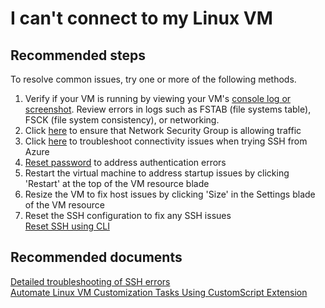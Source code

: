 <properties
    pageTitle="I can't connect to my Linux VM"
    description="I can't connect to my Linux VM "
    service="microsoft.classiccompute"
    resource="virtualmachines"
    authors="kasparks"
    displayOrder="2"
    selfHelpType="resource"
    supportTopicIds=""
    resourceTags="linux, redhat"
    productPesIds=""
    cloudEnvironments="MoonCake"
 />

# I can't connect to my Linux VM

## **Recommended steps**
To resolve common issues, try one or more of the following methods.

1. Verify if your VM is running by viewing your VM's [console log or screenshot](data-blade:Microsoft_Azure_Classic_Compute.VirtualMachineSerialConsoleLogBlade). Review errors in logs such as FSTAB (file systems table), FSCK (file system consistency), or networking.
2. Click [here](data-blade:microsoft_azure_network.verifyipflowblade) to ensure that Network Security Group is allowing traffic
3. Click [here](data-blade:microsoft_azure_network.NetworkWatcherConnectivityBlade) to troubleshoot connectivity issues when trying SSH from Azure
4. [Reset password](data-blade:Microsoft_Azure_Classic_Compute.PasswordResetBlade) to address authentication errors
5. Restart the virtual machine to address startup issues by clicking 'Restart' at the top of the VM resource blade
6. Resize the VM to fix host issues by clicking 'Size' in the Settings blade of the VM resource
7. Reset the SSH configuration to fix any SSH issues <br>
[Reset SSH using CLI](https://docs.azure.cn/virtual-machines/linux/classic/reset-access#sshconfigresetcli)

## **Recommended documents**
[Detailed troubleshooting of SSH errors](https://docs.azure.cn/virtual-machines/linux/troubleshoot-ssh-connection#detailed-troubleshooting-of-ssh-errors) <br>
[Automate Linux VM Customization Tasks Using CustomScript Extension](https://www.azure.cn/blog/2014/09/11/automate-linux-vm-customization-tasks-using-customscript-extension/)
